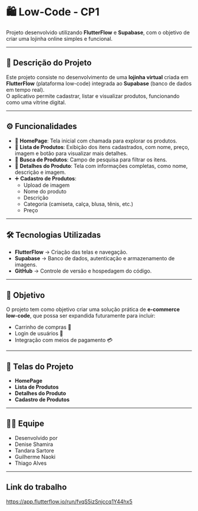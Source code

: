 # 🛍️ Low-Code - CP1  
Projeto desenvolvido utilizando **FlutterFlow** e **Supabase**, com o objetivo de criar uma lojinha online simples e funcional.

---

## 📖 Descrição do Projeto
Este projeto consiste no desenvolvimento de uma **lojinha virtual** criada em **FlutterFlow** (plataforma low-code) integrada ao **Supabase** (banco de dados em tempo real).  
O aplicativo permite cadastrar, listar e visualizar produtos, funcionando como uma vitrine digital.

---

## ⚙️ Funcionalidades
- 📌 **HomePage**: Tela inicial com chamada para explorar os produtos.  
- 🛒 **Lista de Produtos**: Exibição dos itens cadastrados, com nome, preço, imagem e botão para visualizar mais detalhes.  
- 🔎 **Busca de Produtos**: Campo de pesquisa para filtrar os itens.  
- 📄 **Detalhes do Produto**: Tela com informações completas, como nome, descrição e imagem.  
- ➕ **Cadastro de Produtos**:  
  - Upload de imagem  
  - Nome do produto  
  - Descrição  
  - Categoria (camiseta, calça, blusa, tênis, etc.)  
  - Preço  

---

## 🛠️ Tecnologias Utilizadas
- **FlutterFlow** → Criação das telas e navegação.  
- **Supabase** → Banco de dados, autenticação e armazenamento de imagens.  
- **GitHub** → Controle de versão e hospedagem do código.  

---

## 🎯 Objetivo
O projeto tem como objetivo criar uma solução prática de **e-commerce low-code**, que possa ser expandida futuramente para incluir:  
- Carrinho de compras 🛒  
- Login de usuários 🔑  
- Integração com meios de pagamento 💳  

---

## 📸 Telas do Projeto
- **HomePage**  
- **Lista de Produtos**  
- **Detalhes do Produto**  
- **Cadastro de Produtos**

---

## 👨‍💻 Equipe
- Desenvolvido por
- Denise Shamira
- Tandara Sartore
- Guilherme Naoki
- Thiago Alves
  
---
## Link do trabalho
https://app.flutterflow.io/run/fvqS5izSnjccq1Y44hx5
